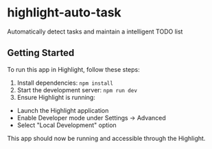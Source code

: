 # highlight-auto-task
Automatically detect tasks and maintain a intelligent TODO list

## Getting Started

To run this app in Highlight, follow these steps:

1. Install dependencies: `npm install`
2. Start the development server: `npm run dev`
3. Ensure Highlight is running:
- Launch the Highlight application
- Enable Developer mode under Settings -> Advanced
- Select "Local Development" option

This app should now be running and accessible through the Highlight.
